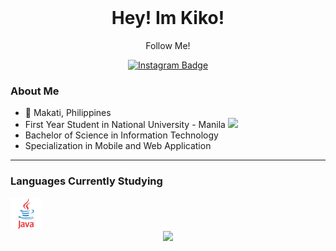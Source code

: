</div>
<div id = "stalk" align="center">
<img src="https://komarev.com/ghpvc/?username=Kicoop&style=flat-square&color=blue" alt="" width=""/>
  </div>
  <div align="center">
<h1>Hey! Im Kiko!</h1>
  <p style="bold;">Follow Me!</p>
  <div id="badges" align="center">
 
  </a>
  <a href="https://www.instagram.com/champoola/">
    <img src="https://img.shields.io/badge/Instagram-pink?style=for-the-badge&logo=instagram&logoColor=black" alt="Instagram Badge"/>
  </a>
  
</div>
  </div>
 
  ### About Me
 - :round_pushpin: Makati, Philippines
 - First Year Student in National University - Manila <img src="https://upload.wikimedia.org/wikipedia/en/a/a2/National_University_seal.png" width="15">
 - Bachelor of Science in Information Technology
 - Specialization in Mobile and Web Application
  
---
  ### Languages Currently Studying
  <div>
  <img src="https://github.com/devicons/devicon/blob/master/icons/java/java-original-wordmark.svg" title="Java" alt="Java" width="50" height="50"/>&nbsp;
  </div>

<div id="stats" align="center">
  <img src="http://github-readme-streak-stats.herokuapp.com?user=Kicoop&theme=leafy&hide_border=true" width="430"/>
  </div>
